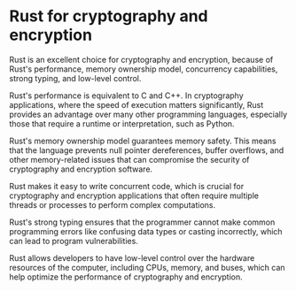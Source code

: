 # Rust for cryptography and encryption

Rust is an excellent choice for cryptography and encryption, because of Rust's performance, memory ownership model,  concurrency capabilities, strong typing, and low-level control.

Rust's performance is equivalent to C and C++. In cryptography applications, where the speed of execution matters significantly, Rust provides an advantage over many other programming languages, especially those that require a runtime or interpretation, such as Python.

Rust's memory ownership model guarantees memory safety. This means that the language prevents null pointer dereferences, buffer overflows, and other memory-related issues that can compromise the security of cryptography and encryption software.

Rust makes it easy to write concurrent code, which is crucial for cryptography and encryption applications that often require multiple threads or processes to perform complex computations.

Rust's strong typing ensures that the programmer cannot make common programming errors like confusing data types or casting incorrectly, which can lead to program vulnerabilities.

Rust allows developers to have low-level control over the hardware resources of the computer, including CPUs, memory, and buses, which can help optimize the performance of cryptography and encryption.
